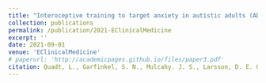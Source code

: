 ```yaml
---
title: "Interoceptive training to target anxiety in autistic adults (ADIE): A single-center, superiority randomized controlled trial"
collection: publications
permalink: /publication/2021-EClinicalMedicine
excerpt: ''
date: 2021-09-01
venue: 'EClinicalMedicine'
# paperurl: 'http://academicpages.github.io/files/paper3.pdf'
citation: Quadt, L., Garfinkel, S. N., Mulcahy. J. S., Larsson, D. E. O., Silva, M., Jones, A-M., Strauss, C., & Critchley, H. D. (2021). &quot;Interoceptive training to target anxiety in autistic adults (ADIE): A single-center, superiority randomized controlled trial.&quot; <i>EClinicalMedicine</i>. 39.'
---
```



